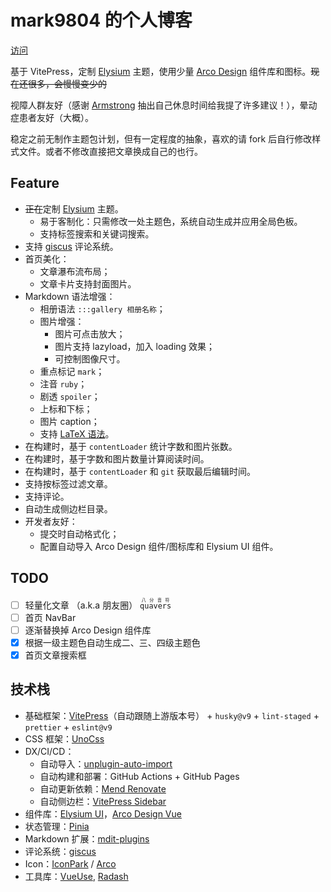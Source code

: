 # mark9804 的个人博客

[访问](https://mark9804.github.io/)

基于 VitePress，定制 [Elysium](./docs/.vitepress/theme/components/ElysiumUI) 主题，使用少量 [Arco Design](https://arco.design/vue/) 组件库和图标。~~现在还很多，会慢慢变少的~~

视障人群友好（感谢 [Armstrong](https://armstrong.viyf.org/) 抽出自己休息时间给我提了许多建议！），晕动症患者友好（大概）。

稳定之前无制作主题包计划，但有一定程度的抽象，喜欢的请 fork 后自行修改样式文件。或者不修改直接把文章换成自己的也行。

## Feature

- ~~正在~~定制 [Elysium](./docs/.vitepress/theme/components/ElysiumUI) 主题。
  - 易于客制化：只需修改一处主题色，系统自动生成并应用全局色板。
  - 支持标签搜索和关键词搜索。
- 支持 [giscus](https://giscus.app/) 评论系统。
- 首页美化：
  - 文章瀑布流布局；
  - 文章卡片支持封面图片。
- Markdown 语法增强：
  - 相册语法 `:::gallery 相册名称`；
  - 图片增强：
    - 图片可点击放大；
    - 图片支持 lazyload，加入 loading 效果；
    - 可控制图像尺寸。
  - 重点标记 `mark`；
  - 注音 `ruby`；
  - 剧透 `spoiler`；
  - 上标和下标；
  - 图片 caption；
  - 支持 [LaTeX 语法](https://www.latex-project.org/)。
- 在构建时，基于 `contentLoader` 统计字数和图片张数。
- 在构建时，基于字数和图片数量计算阅读时间。
- 在构建时，基于 `contentLoader` 和 `git` 获取最后编辑时间。
- 支持按标签过滤文章。
- 支持评论。
- 自动生成侧边栏目录。
- 开发者友好：
  - 提交时自动格式化；
  - 配置自动导入 Arco Design 组件/图标库和 Elysium UI 组件。

## TODO

- [ ] 轻量化文章 （a.k.a 朋友圈） <ruby><code>quavers</code><rt>八分音符</rt></ruby>
- [ ] 首页 NavBar
- [ ] 逐渐替换掉 Arco Design 组件库
- [x] 根据一级主题色自动生成二、三、四级主题色
- [x] 首页文章搜索框

## 技术栈

- 基础框架：[VitePress](https://vitepress.vuejs.org/)（自动跟随上游版本号） + `husky@v9` + `lint-staged` + `prettier` + `eslint@v9`
- CSS 框架：[UnoCss](https://unocss.dev/)
- DX/CI/CD：
  - 自动导入：[unplugin-auto-import](https://github.com/unplugin/unplugin-auto-import#readme)
  - 自动构建和部署：GitHub Actions + GitHub Pages
  - 自动更新依赖：[Mend Renovate](https://www.mend.io/renovate-free/)
  - 自动侧边栏：[VitePress Sidebar](https://vitepress-sidebar.jooy2.com)
- 组件库：[Elysium UI](./docs/.vitepress/theme/components/ElysiumUI)，[Arco Design Vue](https://arco.design/vue/)
- 状态管理：[Pinia](https://pinia.vuejs.org/)
- Markdown 扩展：[mdit-plugins](https://mdit-plugins.github.io/zh/)
- 评论系统：[giscus](https://giscus.app/)
- Icon：[IconPark](https://iconpark.bytedance.com/) / [Arco](https://arco.design/vue/component/icon)
- 工具库：[VueUse](https://vueuse.org/), [Radash](https://radash-docs.vercel.app/docs/getting-started)
